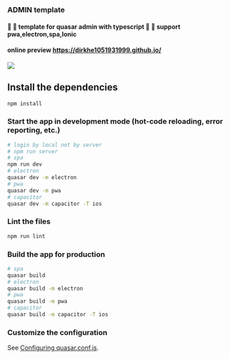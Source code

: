 ### ADMIN template

#### :dizzy: :dizzy: template for quasar admin with typescript :full_moon_with_face: :full_moon_with_face: support pwa,electron,spa,Ionic

#### online preview https://dirkhe1051931999.github.io/

<img src="https://z3.ax1x.com/2021/06/15/2HILHU.png" >

## Install the dependencies

```bash
npm install
```

### Start the app in development mode (hot-code reloading, error reporting, etc.)

```bash
# login by local not by server
# npm run server
# spa
npm run dev
# electron
quasar dev -m electron
# pwa
quasar dev -m pwa
# capacitor
quasar dev -m capacitor -T ios
```

### Lint the files

```bash
npm run lint
```

### Build the app for production

```bash
# spa
quasar build
# electron
quasar build -m electron
# pwa
quasar build -m pwa
# capacitor
quasar build -m capacitor -T ios
```

### Customize the configuration

See [Configuring quasar.conf.js](https://quasar.dev/quasar-cli/quasar-conf-js).
